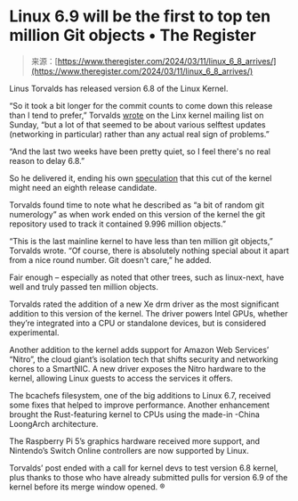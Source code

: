 <!--yml
category: 未分类
date: 2024-05-27 14:49:30
-->

# Linux 6.9 will be the first to top ten million Git objects • The Register

> 来源：[https://www.theregister.com/2024/03/11/linux_6_8_arrives/](https://www.theregister.com/2024/03/11/linux_6_8_arrives/)

Linus Torvalds has released version 6.8 of the Linux Kernel.

“So it took a bit longer for the commit counts to come down this release than I tend to prefer,” Torvalds [wrote](https://lkml.iu.edu/hypermail/linux/kernel/2403.1/01820.html) on the Linx kernel mailing list on Sunday, “but a lot of that seemed to be about various selftest updates (networking in particular) rather than any actual real sign of problems.”

“And the last two weeks have been pretty quiet, so I feel there's no real reason to delay 6.8.”

So he delivered it, ending his own [speculation](https://www.theregister.com/2024/03/04/linux_6_8_rc_7/) that this cut of the kernel might need an eighth release candidate.

Torvalds found time to note what he described as “a bit of random git numerology” as when work ended on this version of the kernel the git repository used to track it contained 9.996 million objects.”

“This is the last mainline kernel to have less than ten million git objects,” Torvalds wrote. “Of course, there is absolutely nothing special about it apart from a nice round number. Git doesn't care,” he added.

Fair enough – especially as noted that other trees, such as linux-next, have well and truly passed ten million objects.

Torvalds rated the addition of a new Xe drm driver as the most significant addition to this version of the kernel. The driver powers Intel GPUs, whether they’re integrated into a CPU or standalone devices, but is considered experimental.

Another addition to the kernel adds support for Amazon Web Services’ “Nitro”, the cloud giant’s isolation tech that shifts security and networking chores to a SmartNIC. A new driver exposes the Nitro hardware to the kernel, allowing Linux guests to access the services it offers.

The bcachefs filesystem, one of the big additions to Linux 6.7, received some fixes that helped to improve performance. Another enhancement brought the Rust-featuring kernel to CPUs using the made-in -China LoongArch architecture.

The Raspberry Pi 5’s graphics hardware received more support, and Nintendo’s Switch Online controllers are now supported by Linux.

Torvalds’ post ended with a call for kernel devs to test version 6.8 kernel, plus thanks to those who have already submitted pulls for version 6.9 of the kernel before its merge window opened. ®